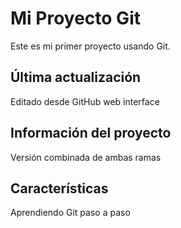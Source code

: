 ﻿# Mi Proyecto Git
Este es mi primer proyecto usando Git.

## Última actualización
Editado desde GitHub web interface

## Información del proyecto
Versión combinada de ambas ramas

## Características
Aprendiendo Git paso a paso
